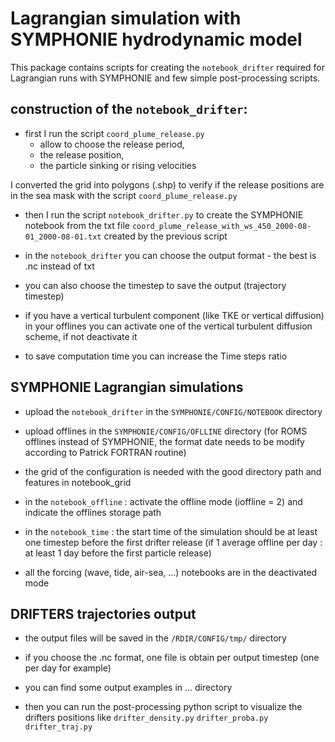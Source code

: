 # Lagrangian simulation with SYMPHONIE hydrodynamic model

This package contains scripts for creating the `notebook_drifter` required for Lagrangian runs with SYMPHONIE and few simple post-processing scripts.


## construction of the `notebook_drifter`:

* first I run the script `coord_plume_release.py`
   	 * allow to choose the release period,
   	 * the release position,
   	 * the particle sinking or rising velocities

I converted the grid into polygons (.shp) to verify if the release positions are in the sea mask with the script `coord_plume_release.py`

* then I run the script `notebook_drifter.py` to create the SYMPHONIE notebook from the txt file `coord_plume_release_with_ws_450_2000-08-01_2000-08-01.txt` created by the previous script

* in the `notebook_drifter` you can choose the output format - the best is .nc instead of txt

* you can also choose the timestep to save the output (trajectory timestep)

* if you have a vertical turbulent component (like TKE or vertical diffusion) in your offlines you can activate one of the vertical turbulent diffusion scheme, if not deactivate it

* to save computation time you can increase the Time steps ratio


## SYMPHONIE Lagrangian simulations

* upload the `notebook_drifter` in the `SYMPHONIE/CONFIG/NOTEBOOK` directory

* upload offlines in the `SYMPHONIE/CONFIG/OFLLINE` directory (for ROMS offlines instead of SYMPHONIE, the format date needs to be modify according to Patrick FORTRAN routine)

* the grid of the configuration is needed with the good directory path and features in notebook_grid

* in the `notebook_offline` : activate the offline mode (ioffline = 2) and indicate the offlines storage path

* in the `notebook_time` : the start time of the simulation should be at least one timestep before the first drifter release (if 1 average offline per day : at least 1 day before the first particle release)
    
* all the forcing (wave, tide, air-sea, ...) notebooks are in the deactivated mode


## DRIFTERS trajectories output

* the output files will be saved in the `/RDIR/CONFIG/tmp/` directory
    
* if you choose the .nc format, one file is obtain per output timestep (one per day for example)

* you can find some output examples in ... directory

* then you can run the post-processing python script to visualize the drifters positions like `drifter_density.py` `drifter_proba.py` `drifter_traj.py`

